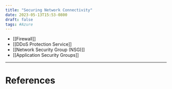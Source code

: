 ```yaml
---
title: "Securing Network Connectivity"
date: 2023-05-13T15:53-0800
draft: false
tags: #Azure
---
```


- [[Firewall]]
- [[DDoS Protection Service]]
- [[Network Security Group (NSG)]]
- [[Application Security Groups]]


---
# References
